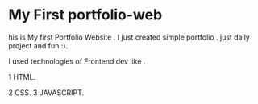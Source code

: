 # My First portfolio-web
his is My first Portfolio Website . I just created simple portfolio . just daily project and fun :).

I used  technologies of Frontend dev like .

1 HTML.

2 CSS.
3 JAVASCRIPT.

